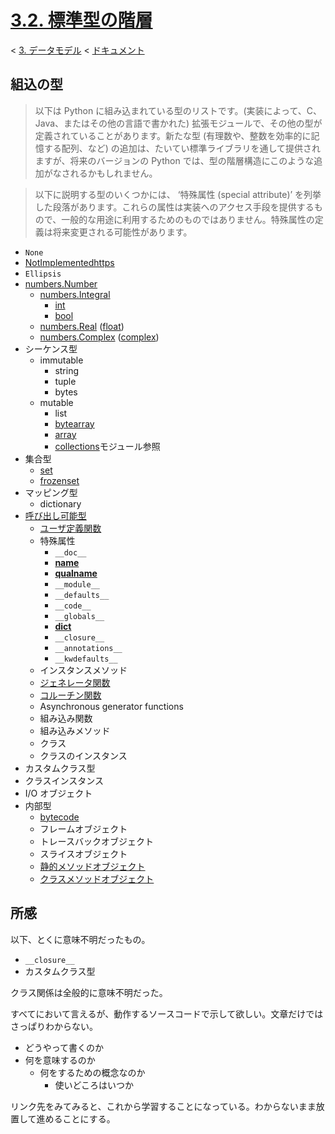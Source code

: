 # [3.2. 標準型の階層](https://docs.python.jp/3/reference/datamodel.html#the-standard-type-hierarchy)

< [3. データモデル](https://docs.python.jp/3/reference/datamodel.html#data-model) < [ドキュメント](https://docs.python.jp/3/index.html)

## 組込の型

> 以下は Python に組み込まれている型のリストです。(実装によって、C、Java、またはその他の言語で書かれた) 拡張モジュールで、その他の型が定義されていることがあります。新たな型 (有理数や、整数を効率的に記憶する配列、など) の追加は、たいてい標準ライブラリを通して提供されますが、将来のバージョンの Python では、型の階層構造にこのような追加がなされるかもしれません。

> 以下に説明する型のいくつかには、 ‘特殊属性 (special attribute)’ を列挙した段落があります。これらの属性は実装へのアクセス手段を提供するもので、一般的な用途に利用するためのものではありません。特殊属性の定義は将来変更される可能性があります。

* `None`
* [NotImplementedhttps](https://docs.python.jp/3/library/numbers.html#implementing-the-arithmetic-operations)
* `Ellipsis`
* [numbers.Number](https://docs.python.jp/3/library/numbers.html#numbers.Number)
    * [numbers.Integral](https://docs.python.jp/3/library/numbers.html#numbers.Integral)
        * [int](https://docs.python.jp/3/library/numbers.html#numbers.Integral)
        * [bool](https://docs.python.jp/3/library/functions.html#bool)
    * [numbers.Real](https://docs.python.jp/3/library/numbers.html#numbers.Real) ([float](https://docs.python.jp/3/library/functions.html#float))
    * [numbers.Complex](https://docs.python.jp/3/library/numbers.html#numbers.Complex) ([complex](https://docs.python.jp/3/library/functions.html#complex))
* シーケンス型
    * immutable
        * string
        * tuple
        * bytes
    * mutable
        * list
        * [bytearray](https://docs.python.jp/3/library/functions.html#bytearray)
        * [array](https://docs.python.jp/3/library/array.html#module-array)
        * [collections](https://docs.python.jp/3/library/collections.html#module-collections)モジュール参照
* 集合型
    * [set](https://docs.python.jp/3/library/stdtypes.html#set)
    * [frozenset](https://docs.python.jp/3/library/stdtypes.html#frozenset)
* マッピング型
    * dictionary
* [呼び出し可能型](https://docs.python.jp/3/reference/expressions.html#calls)
    * [ユーザ定義関数](https://docs.python.jp/3/reference/compound_stmts.html#function)
    * 特殊属性
        * `__doc__`
        * [__name__](https://docs.python.jp/3/library/stdtypes.html#definition.__name__)
        * [__qualname__](https://docs.python.jp/3/library/stdtypes.html#definition.__qualname__)
        * `__module__`
        * `__defaults__`
        * `__code__`
        * `__globals__`
        * [__dict__](https://docs.python.jp/3/library/stdtypes.html#object.__dict__)
        * `__closure__`
        * `__annotations__`
        * `__kwdefaults__`
    * インスタンスメソッド
    * [ジェネレータ関数](https://docs.python.jp/3/reference/simple_stmts.html#yield)
    * [コルーチン関数](https://docs.python.jp/3/reference/compound_stmts.html#async-def)
    * Asynchronous generator functions
    * 組み込み関数
    * 組み込みメソッド
    * クラス
    * クラスのインスタンス
* カスタムクラス型
* クラスインスタンス
* I/O オブジェクト
* 内部型
    * [bytecode](https://docs.python.jp/3/glossary.html#term-bytecode)
    * フレームオブジェクト
    * トレースバックオブジェクト
    * スライスオブジェクト
    * [静的メソッドオブジェクト](https://docs.python.jp/3/library/functions.html#staticmethod)
    * [クラスメソッドオブジェクト](https://docs.python.jp/3/library/functions.html#classmethod)

## 所感

以下、とくに意味不明だったもの。

* `__closure__`
* カスタムクラス型

クラス関係は全般的に意味不明だった。

すべてにおいて言えるが、動作するソースコードで示して欲しい。文章だけではさっぱりわからない。

* どうやって書くのか
* 何を意味するのか
    * 何をするための概念なのか
        * 使いどころはいつか

リンク先をみてみると、これから学習することになっている。わからないまま放置して進めることにする。
